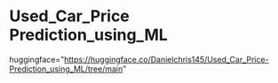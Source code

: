 # Used_Car_Price Prediction_using_ML

huggingface="https://huggingface.co/Danielchris145/Used_Car_Price-Prediction_using_ML/tree/main"

